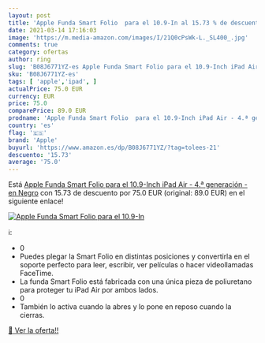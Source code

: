 ```yaml
---
layout: post
title: 'Apple Funda Smart Folio  para el 10.9-In al 15.73 % de descuento'
date: 2021-03-14 17:16:03
image: 'https://m.media-amazon.com/images/I/21Q0cPsWk-L._SL400_.jpg'
comments: true
category: ofertas
author: ring
slug: 'B08J6771YZ-es Apple Funda Smart Folio para el 10.9-Inch iPad Air - 4.ª...'
sku: 'B08J6771YZ-es'
tags: [ 'apple','ipad', ]
actualPrice: 75.0 EUR
currency: EUR
price: 75.0
comparePrice: 89.0 EUR
prodname: 'Apple Funda Smart Folio  para el 10.9-Inch iPad Air - 4.ª generación  - en Negro'
country: 'es'
flag: '🇪🇸'
brand: 'Apple'
buyurl: 'https://www.amazon.es/dp/B08J6771YZ/?tag=tolees-21'
descuento: '15.73'
average: '75.0'
---
```


Está [Apple Funda Smart Folio  para el 10.9-Inch iPad Air - 4.ª generación  - en Negro](https://www.amazon.es/dp/B08J6771YZ/?tag=tolees-21) con 15.73 de descuento por 75.0 EUR (original: 89.0 EUR) en el siguiente enlace!

[![Apple Funda Smart Folio  para el 10.9-In](https://m.media-amazon.com/images/I/21Q0cPsWk-L._SL400_.jpg)](https://www.amazon.es/dp/B08J6771YZ/?tag=tolees-21)

ℹ️:

- 0
- Puedes plegar la Smart Folio en distintas posiciones y convertirla en el soporte perfecto para leer, escribir, ver películas o hacer videollamadas FaceTime.
- La funda Smart Folio está fabricada con una única pieza de poliuretano para proteger tu iPad Air por ambos lados.
- 0
- También lo activa cuando la abres y lo pone en reposo cuando la cierras.

[🛒 Ver la oferta!!](https://www.amazon.es/dp/B08J6771YZ/?tag=tolees-21)
